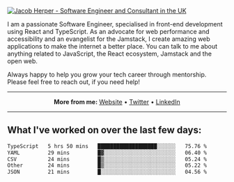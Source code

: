[![Jacob Herper - Software Engineer and Consultant in the UK](https://res.cloudinary.com/jacobherper/image/upload/v1641506277/gh-image.png)](https://jacobherper.com/)

I am a passionate Software Engineer, specialised in front-end development using React and TypeScript. As an advocate for web performance and accessibility and an evangelist for the Jamstack, I create amazing web applications to make the internet a better place. You can talk to me about anything related to JavaScript, the React ecosystem, Jamstack and the open web.

Always happy to help you grow your tech career through mentorship. Please feel free to reach out, if you need help!

---

<p align="center">
  <strong>More from me:</strong> 
  <a href="https://jacobherper.com/">Website</a> •
  <a href="https://twitter.com/intent/follow?screen_name=jakeherp&tw_p=followbutton">Twitter</a> •
  <a href="https://www.linkedin.com/in/jacobherper/">LinkedIn</a>
</p>

---

## What I've worked on over the last few days:

<!--START_SECTION:waka-->

```txt
TypeScript   5 hrs 50 mins   ███████████████████░░░░░░   75.76 %
YAML         29 mins         █▓░░░░░░░░░░░░░░░░░░░░░░░   06.40 %
CSV          24 mins         █▒░░░░░░░░░░░░░░░░░░░░░░░   05.24 %
Other        24 mins         █▒░░░░░░░░░░░░░░░░░░░░░░░   05.22 %
JSON         21 mins         █░░░░░░░░░░░░░░░░░░░░░░░░   04.56 %
```

<!--END_SECTION:waka-->
